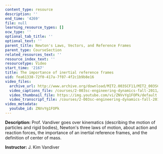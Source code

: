 ```yaml
---
content_type: resource
description: ''
end_time: '4269'
file: null
learning_resource_types: []
ocw_type: ''
optional_tab_title: ''
optional_text: ''
parent_title: Newton's Laws, Vectors, and Reference Frames
parent_type: CourseSection
related_resources_text: ''
resource_index_text: ''
resourcetype: Video
start_time: '2167'
title: The importance of inertial reference frames
uid: fea61338-72f0-417a-7f07-4f2c1b9b8e16
video_files:
  archive_url: http://www.archive.org/download/MIT2.003SCF11/MIT2_003SCF11_lec02_300k.mp4
  video_captions_file: /courses/2-003sc-engineering-dynamics-fall-2011/bdbf931846b559c5aa6caf82419e1ed0_ZNVvYg1FOPk.vtt
  video_thumbnail_file: https://img.youtube.com/vi/ZNVvYg1FOPk/default.jpg
  video_transcript_file: /courses/2-003sc-engineering-dynamics-fall-2011/56dde3c73f3b78c6765c80e579bc2fc2_ZNVvYg1FOPk.pdf
video_metadata:
  youtube_id: ZNVvYg1FOPk
---
```


**Description:** Prof. Vandiver goes over kinematics (describing the motion of particles and rigid bodies), Newton's three laws of motion, about action and reaction forces, the importance of an inertial reference frames, and the definition of center of mass.

**Instructor:** J. Kim Vandiver



